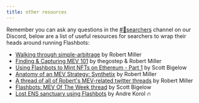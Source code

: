 ```yaml
---
title: other resources
---
```


Remember you can ask any questions in the [#🤖searchers](https://discord.com/invite/7hvTycdNcK) channel on our Discord, below are a list of useful resources for searchers to wrap their heads around running Flashbots:


* [Walking through simple-arbitrage](https://discord.com/channels/755466764501909692/855195699019644958/895642636206084116) by Robert Miller
* [Finding & Capturing MEV 101](https://www.youtube.com/watch?v=70WtsHtFd8Y) by thegostep & Robert Miller
* [Using Flashbots to Mint NFTs on Ethereum - Part 1](https://youtu.be/1ve1YIpDs_I) by Scott Bigelow
* [Anatomy of an MEV Strategy: Synthetix](https://www.bertcmiller.com/2021/09/05/mev-synthetix.html) by Robert Miller
* [A thread of all of Robert's MEV-related twitter threads](https://twitter.com/bertcmiller/status/1402665992422047747?s=20) by Robert Miller
* [Flashbots: MEV Of The Week thread](https://twitter.com/epheph/status/1357089176898969600?s=20) by Scott Bigelow
* [Lost ENS sanctuary using Flashbots](https://twitter.com/andrekorol1/status/1358252320207876104?s=19) by Andre Korol 🔥
